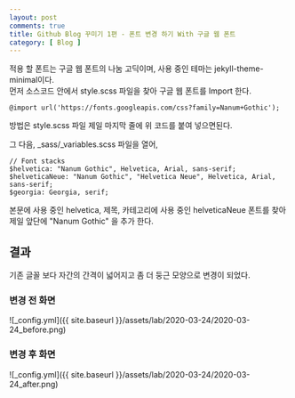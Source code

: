 ```yaml
---
layout: post
comments: true
title: Github Blog 꾸미기 1편 - 폰트 변경 하기 With 구글 웹 폰트
category: [ Blog ]
---
```


적용 할 폰트는 구글 웹 폰트의 나눔 고딕이며, 사용 중인 테마는 jekyll-theme-minimal이다.    
먼저 소스코드 안에서 style.scss 파일을 찾아 구글 웹 폰트를 Import 한다.
~~~
@import url('https://fonts.googleapis.com/css?family=Nanum+Gothic');
~~~
방법은 style.scss 파일 제일 마지막 줄에 위 코드를 붙여 넣으면된다. 

그 다음, _sass/_variables.scss 파일을 열어, 
~~~
// Font stacks
$helvetica: "Nanum Gothic", Helvetica, Arial, sans-serif;
$helveticaNeue: "Nanum Gothic", "Helvetica Neue", Helvetica, Arial, sans-serif;
$georgia: Georgia, serif;
~~~
본문에 사용 중인 helvetica, 제목, 카테고리에 사용 중인 helveticaNeue 폰트를 찾아 제일 앞단에
"Nanum Gothic" 을 추가 한다.     

## 결과
기존 글꼴 보다 자간의 간격이 넓어지고 좀 더 둥근 모양으로 변경이 되었다.
### 변경 전 화면     
![_config.yml]({{ site.baseurl }}/assets/lab/2020-03-24/2020-03-24_before.png)
### 변경 후 화면  
![_config.yml]({{ site.baseurl }}/assets/lab/2020-03-24/2020-03-24_after.png)     
